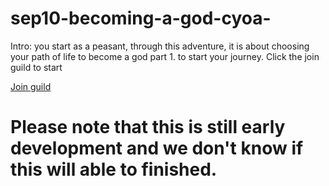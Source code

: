# sep10-becoming-a-god-cyoa-

Intro: you start as a peasant, through this adventure, it is about choosing your path of life to become a god part 1. to start your journey. Click the join guild to start 

[Join guild](jimingz9380.github.io/sep10-becoming-a-god-cyoa-)


# Please note that this is still early development and we don't know if this will able to finished.